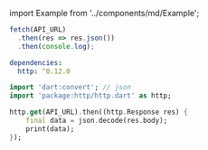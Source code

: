import Example from '../components/md/Example';

<Example reactnative>

```js
fetch(API_URL)
  .then(res => res.json())
  .then(console.log);
```

</Example>

<Example flutter>

```yaml
dependencies:
  http: ^0.12.0
```

```dart
import 'dart:convert'; // json
import 'package:http/http.dart' as http;

http.get(API_URL).then((http.Response res) {
    final data = json.decode(res.body);
    print(data);
});

```

</Example>
